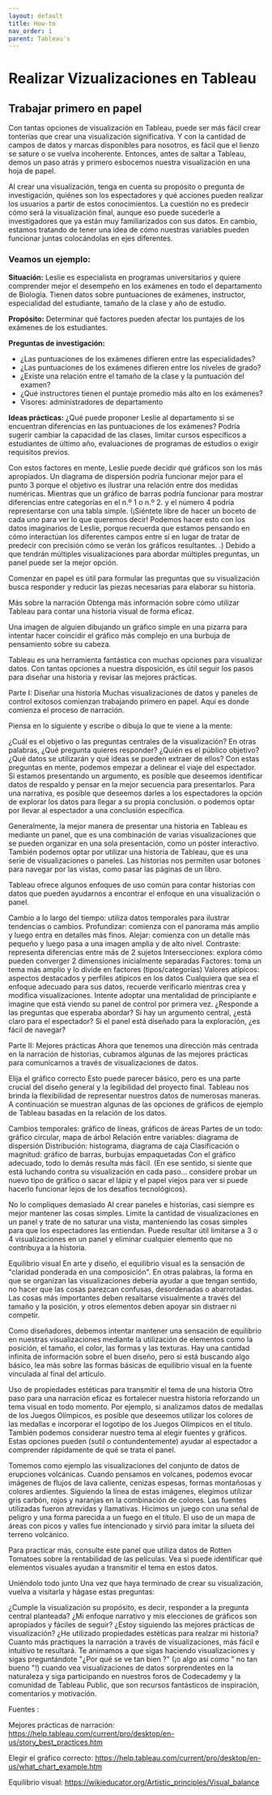 ```yaml
---
layout: default
title: How-to
nav_order: 1
parent: Tableau's
---
```


# Realizar Vizualizaciones en Tableau

## Trabajar primero en papel

Con tantas opciones de visualización en Tableau, puede ser más fácil crear tonterías que crear una visualización significativa. Y con la cantidad de campos de datos y marcas disponibles para nosotros, es fácil que el lienzo se sature o se vuelva incoherente. Entonces, antes de saltar a Tableau, demos un paso atrás y primero esbocemos nuestra visualización en una hoja de papel.

Al crear una visualización, tenga en cuenta su propósito o pregunta de investigación, quiénes son los espectadores y qué acciones pueden realizar los usuarios a partir de estos conocimientos. La cuestión no es predecir cómo será la visualización final, aunque eso puede sucederle a investigadores que ya están muy familiarizados con sus datos. En cambio, estamos tratando de tener una idea de cómo nuestras variables pueden funcionar juntas colocándolas en ejes diferentes.

### Veamos un ejemplo:

**Situación:** Leslie es especialista en programas universitarios y quiere comprender mejor el desempeño en los exámenes en todo el departamento de Biología. Tienen datos sobre puntuaciones de exámenes, instructor, especialidad del estudiante, tamaño de la clase y año de estudio.

**Propósito:** Determinar qué factores pueden afectar los puntajes de los exámenes de los estudiantes.

**Preguntas de investigación:**

- ¿Las puntuaciones de los exámenes difieren entre las especialidades?
- ¿Las puntuaciones de los exámenes difieren entre los niveles de grado?
- ¿Existe una relación entre el tamaño de la clase y la puntuación del examen?
- ¿Qué instructores tienen el puntaje promedio más alto en los exámenes?
- Visores: administradores de departamento

**Ideas prácticas:** ¿Qué puede proponer Leslie al departamento si se encuentran diferencias en las puntuaciones de los exámenes? Podría sugerir cambiar la capacidad de las clases, limitar cursos específicos a estudiantes de último año, evaluaciones de programas de estudios o exigir requisitos previos.

Con estos factores en mente, Leslie puede decidir qué gráficos son los más apropiados. Un diagrama de dispersión podría funcionar mejor para el punto 3 porque el objetivo es ilustrar una relación entre dos medidas numéricas. Mientras que un gráfico de barras podría funcionar para mostrar diferencias entre categorías en el n.º 1 o n.º 2. y el número 4 podría representarse con una tabla simple. (¡Siéntete libre de hacer un boceto de cada uno para ver lo que queremos decir! Podemos hacer esto con los datos imaginarios de Leslie, porque recuerda que estamos pensando en cómo interactúan los diferentes campos entre sí en lugar de tratar de predecir con precisión cómo se verán los gráficos resultantes. .) Debido a que tendrán múltiples visualizaciones para abordar múltiples preguntas, un panel puede ser la mejor opción.

Comenzar en papel es útil para formular las preguntas que su visualización busca responder y reducir las piezas necesarias para elaborar su historia.

Más sobre la narración
Obtenga más información sobre cómo utilizar Tableau para contar una historia visual de forma eficaz.

Una imagen de alguien dibujando un gráfico simple en una pizarra para intentar hacer coincidir el gráfico más complejo en una burbuja de pensamiento sobre su cabeza.

Tableau es una herramienta fantástica con muchas opciones para visualizar datos. Con tantas opciones a nuestra disposición, es útil seguir los pasos para diseñar una historia y revisar las mejores prácticas.

Parte I: Diseñar una historia
Muchas visualizaciones de datos y paneles de control exitosos comienzan trabajando primero en papel. Aquí es donde comienza el proceso de narración.

Piensa en lo siguiente y escribe o dibuja lo que te viene a la mente:

¿Cuál es el objetivo o las preguntas centrales de la visualización? En otras palabras, ¿Qué pregunta quieres responder?
¿Quién es el público objetivo?
¿Qué datos se utilizarán y qué ideas se pueden extraer de ellos?
Con estas preguntas en mente, podemos empezar a delinear el viaje del espectador. Si estamos presentando un argumento, es posible que deseemos identificar datos de respaldo y pensar en la mejor secuencia para presentarlos. Para una narrativa, es posible que deseemos darles a los espectadores la opción de explorar los datos para llegar a su propia conclusión. o podemos optar por llevar al espectador a una conclusión específica.

Generalmente, la mejor manera de presentar una historia en Tableau es mediante un panel, que es una combinación de varias visualizaciones que se pueden organizar en una sola presentación, como un póster interactivo. También podemos optar por utilizar una historia de Tableau, que es una serie de visualizaciones o paneles. Las historias nos permiten usar botones para navegar por las vistas, como pasar las páginas de un libro.

Tableau ofrece algunos enfoques de uso común para contar historias con datos que pueden ayudarnos a encontrar el enfoque en una visualización o panel.

Cambio a lo largo del tiempo: utiliza datos temporales para ilustrar tendencias o cambios.
Profundizar: comienza con el panorama más amplio y luego entra en detalles más finos.
Alejar: comienza con un detalle más pequeño y luego pasa a una imagen amplia y de alto nivel.
Contraste: representa diferencias entre más de 2 sujetos
Intersecciones: explora cómo pueden converger 2 dimensiones inicialmente separadas
Factores: toma un tema más amplio y lo divide en factores (tipos/categorías)
Valores atípicos: aspectos destacados y perfiles atípicos en los datos
Cualquiera que sea el enfoque adecuado para sus datos, recuerde verificarlo mientras crea y modifica visualizaciones. Intente adoptar una mentalidad de principiante e imagine que está viendo su panel de control por primera vez. ¿Responde a las preguntas que esperaba abordar? Si hay un argumento central, ¿está claro para el espectador? Si el panel está diseñado para la exploración, ¿es fácil de navegar?

Parte II: Mejores prácticas
Ahora que tenemos una dirección más centrada en la narración de historias, cubramos algunas de las mejores prácticas para comunicarnos a través de visualizaciones de datos.

Elija el gráfico correcto
Esto puede parecer básico, pero es una parte crucial del diseño general y la legibilidad del proyecto final. Tableau nos brinda la flexibilidad de representar nuestros datos de numerosas maneras. A continuación se muestran algunas de las opciones de gráficos de ejemplo de Tableau basadas en la relación de los datos.

Cambios temporales: gráfico de líneas, gráficos de áreas
Partes de un todo: gráfico circular, mapa de árbol
Relación entre variables: diagrama de dispersión
Distribución: histograma, diagrama de caja
Clasificación o magnitud: gráfico de barras, burbujas empaquetadas
Con el gráfico adecuado, todo lo demás resulta más fácil. (En ese sentido, si siente que está luchando contra su visualización en cada paso... considere probar un nuevo tipo de gráfico o sacar el lápiz y el papel viejos para ver si puede hacerlo funcionar lejos de los desafíos tecnológicos).

No lo compliques demasiado
Al crear paneles e historias, casi siempre es mejor mantener las cosas simples. Limite la cantidad de visualizaciones en un panel y trate de no saturar una vista, manteniendo las cosas simples para que los espectadores las entiendan. Puede resultar útil limitarse a 3 o 4 visualizaciones en un panel y eliminar cualquier elemento que no contribuya a la historia.

Equilibrio visual
En arte y diseño, el equilibrio visual es la sensación de "claridad ponderada en una composición". En otras palabras, la forma en que se organizan las visualizaciones debería ayudar a que tengan sentido, no hacer que las cosas parezcan confusas, desordenadas o abarrotadas. Las cosas más importantes deben resaltarse visualmente a través del tamaño y la posición, y otros elementos deben apoyar sin distraer ni competir.

Como diseñadores, debemos intentar mantener una sensación de equilibrio en nuestras visualizaciones mediante la utilización de elementos como la posición, el tamaño, el color, las formas y las texturas. Hay una cantidad infinita de información sobre el buen diseño, pero si está buscando algo básico, lea más sobre las formas básicas de equilibrio visual en la fuente vinculada al final del artículo.

Uso de propiedades estéticas para transmitir el tema de una historia
Otro paso para una narración eficaz es fortalecer nuestra historia reforzando un tema visual en todo momento. Por ejemplo, si analizamos datos de medallas de los Juegos Olímpicos, es posible que deseemos utilizar los colores de las medallas e incorporar el logotipo de los Juegos Olímpicos en el título. También podemos considerar nuestro tema al elegir fuentes y gráficos. Estas opciones pueden (sutil o contundentemente) ayudar al espectador a comprender rápidamente de qué se trata el panel.

Tomemos como ejemplo las visualizaciones del conjunto de datos de erupciones volcánicas. Cuando pensamos en volcanes, podemos evocar imágenes de flujos de lava caliente, cenizas espesas, formas montañosas y colores ardientes. Siguiendo la línea de estas imágenes, elegimos utilizar gris carbón, rojos y naranjas en la combinación de colores. Las fuentes utilizadas fueron atrevidas y llamativas. Hicimos un juego con una señal de peligro y una forma parecida a un fuego en el título. El uso de un mapa de áreas con picos y valles fue intencionado y sirvió para imitar la silueta del terreno volcánico.

Para practicar más, consulte este panel que utiliza datos de Rotten Tomatoes sobre la rentabilidad de las películas. Vea si puede identificar qué elementos visuales ayudan a transmitir el tema en estos datos.

Uniéndolo todo junto
Una vez que haya terminado de crear su visualización, vuelva a visitarla y hágase estas preguntas:

¿Cumple la visualización su propósito, es decir, responder a la pregunta central planteada?
¿Mi enfoque narrativo y mis elecciones de gráficos son apropiados y fáciles de seguir?
¿Estoy siguiendo las mejores prácticas de visualización?
¿He utilizado propiedades estéticas para realzar mi historia?
Cuanto más practiques la narración a través de visualizaciones, más fácil e intuitivo te resultará. Te animamos a que sigas haciendo visualizaciones y sigas preguntándote "¿Por qué se ve tan bien ?" (¡o algo así como " no tan bueno "!) cuando vea visualizaciones de datos sorprendentes en la naturaleza y siga participando en nuestros foros de Codecademy y la comunidad de Tableau Public, que son recursos fantásticos de inspiración, comentarios y motivación.

Fuentes :

Mejores prácticas de narración: https://help.tableau.com/current/pro/desktop/en-us/story_best_practices.htm

Elegir el gráfico correcto: https://help.tableau.com/current/pro/desktop/en-us/what_chart_example.htm

Equilibrio visual: https://wikieducator.org/Artistic_principles/Visual_balance